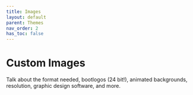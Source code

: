 ```yaml
---
title: Images
layout: default
parent: Themes
nav_order: 2
has_toc: false
---
```


# Custom Images
Talk about the format needed, bootlogos (24 bit!), animated backgrounds, resolution, graphic design software, and more.
